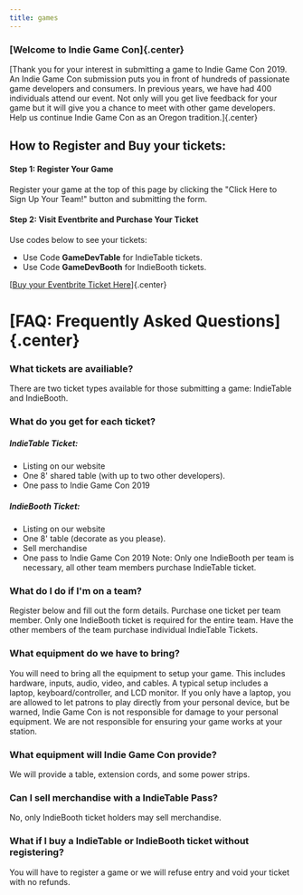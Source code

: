 ```yaml
---
title: games
---
```


### [Welcome to Indie Game Con]{.center}
[Thank you for your interest in submitting a game to Indie Game Con 2019. An Indie Game Con submission puts you in front of hundreds of passionate game developers and consumers. In previous years, we have had 400 individuals attend our event. Not only will you get live feedback for your game but it will give you a chance to meet with other game developers. Help us continue Indie Game Con as an Oregon tradition.]{.center}

## How to Register and Buy your tickets:
#### Step 1: Register Your Game
Register your game at the top of this page by clicking the "Click Here to Sign Up Your Team!" button and submitting the form.

#### Step 2: Visit Eventbrite and Purchase Your Ticket
Use codes below to see your tickets:
* Use Code <b>GameDevTable</b> for IndieTable tickets.
* Use Code <b>GameDevBooth</b> for IndieBooth tickets.

[[Buy your Eventbrite Ticket Here](https://indiegamecon2019.eventbrite.com)]{.center}

# [FAQ: Frequently Asked Questions]{.center}
### What tickets are availiable?
There are two ticket types available for those submitting a game: IndieTable and IndieBooth.

### What do you get for each ticket?
##### IndieTable Ticket:
* Listing on our website
* One 8' shared table (with up to two other developers).
* One pass to Indie Game Con 2019

##### IndieBooth Ticket:
* Listing on our website
* One 8' table (decorate as you please).
* Sell merchandise
* One pass to Indie Game Con 2019
Note: Only one IndieBooth per team is necessary, all other team members purchase IndieTable ticket.

### What do I do if I'm on a team?
Register below and fill out the form details. Purchase one ticket per team member. Only one IndieBooth ticket is required for the entire team. Have the other members of the team purchase individual IndieTable Tickets.

### What equipment do we have to bring?
You will need to bring all the equipment to setup your game. This includes hardware, inputs, audio, video, and cables. A typical setup includes a laptop, keyboard/controller, and LCD monitor. If you only have a laptop, you are allowed to let patrons to play directly from your personal device, but be warned, Indie Game Con is not responsible for damage to your personal equipment. We are not responsible for ensuring your game works at your station.

### What equipment will Indie Game Con provide?
We will provide a table, extension cords, and some power strips.

### Can I sell merchandise with a IndieTable Pass?
No, only IndieBooth ticket holders may sell merchandise.

### What if I buy a IndieTable or IndieBooth ticket without registering?
You will have to register a game or we will refuse entry and void your ticket with no refunds.
